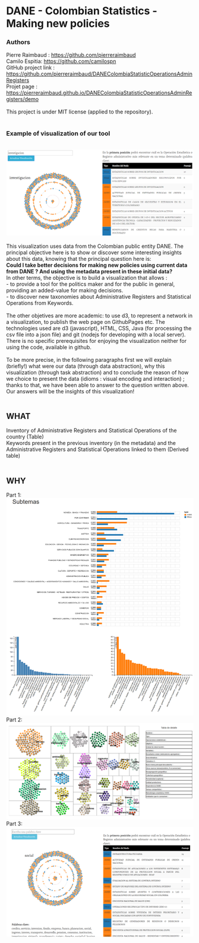 # DANE - Colombian Statistics - Making new policies
### Authors
Pierre Raimbaud : https://github.com/pierreraimbaud<br/>
Camilo Espitia: https://github.com/camilospn<br/>
GitHub project link : https://github.com/pierreraimbaud/DANEColombiaStatisticOperationsAdminRegisters<br/>
Projet page : https://pierreraimbaud.github.io/DANEColombiaStatisticOperationsAdminRegisters/demo<br/><br/>
This project is under MIT license (applied to the repository).<br/><br/>
<h3>Example of visualization of our tool</h3><br/>
<img src="/registersAndOperationsAboutOneTheme.png" alt="registersAndOperationsAboutOneTheme"><br/><br/>
This visualization uses data from the Colombian public entity DANE. The principal objective here is to show or discover some interesting insights about this data, knowing that the principal question here is:<br/><b>Could I take better decisions for making new policies using current data from DANE ? And using the metadata present in these initial data? </b><br/>
In other terms, the objective is to build a visualization that allows :<br/>
- to provide a tool for the politics maker and for the public in general, providing an added-value for making decisions. <br/>
- to discover new taxonomies about Administrative Registers and Statistical Operations from Keywords.<br/><br/>
The other objetives are more academic: to use d3, to represent a network in a visualization, to publish the web page on GithubPages etc. The technologies used are d3 (javascript), HTML, CSS, Java (for processing the csv file into a json file) and git (nodejs for developing with a local server). There is no specific prerequisites for enjoying the visualization neither for using the code, available in github.
<br/><br/>
To be more precise, in the following paragraphs first we will explain (briefly!) what were our data (through data abstraction), why this visualization (through task abstraction) and to conclude the reason of how we choice to present the data (idioms : visual encoding and interaction) ; thanks to that, we have been able to answer to the question written above. Our answers will be the insights of this visualization!
<br/><br/>
<h2>WHAT</h2>
Inventory of Administrative Registers and Statistical Operations of the country (Table)<br/>
Keywords present in the previous inventory (in the metadata) and the Administrative Registers and Statistical Operations linked to them (Derived table)
<br/><br/>
<h2>WHY</h2>
Part 1:
<br/>
<img src="/vizPart1.png" alt="vizPart1"><br/>
Part 2:
<br/>
<img src="/vizPart2.PNG" alt="vizPart2"><br/>
Part 3:
<br/>
<img src="/vizPart3.PNG" alt="vizPart3"><br/>

